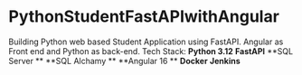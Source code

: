 # PythonStudentFastAPIwithAngular
Building Python web based Student Application using FastAPI. Angular as Front end and Python as back-end. 
Tech Stack:
**Python 3.12**
**FastAPI**
**SQL Server
**
**SQL Alchamy
**
**Angular 16
**
**Docker**
**Jenkins**
